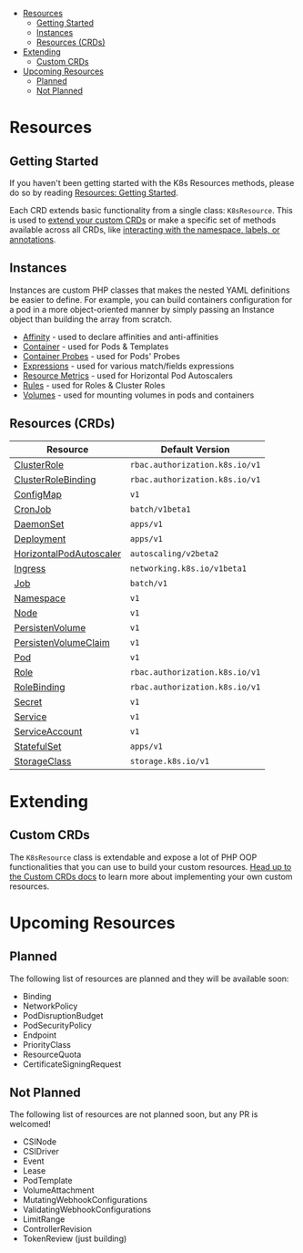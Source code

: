 - [Resources](#resources)
  - [Getting Started](#getting-started)
  - [Instances](#instances)
  - [Resources (CRDs)](#resources-crds)
- [Extending](#extending)
  - [Custom CRDs](#custom-crds)
- [Upcoming Resources](#upcoming-resources)
  - [Planned](#planned)
  - [Not Planned](#not-planned)

# Resources

## Getting Started

If you haven't been getting started with the K8s Resources methods, please do so by reading [Resources: Getting Started](RESOURCES-GETTING-STARTED.md).

Each CRD extends basic functionality from a single class: `K8sResource`. This is used to [extend your custom CRDs](CUSTOM-CRDS.md) or make a specific set of methods available across all CRDs, like [interacting with the namespace, labels, or annotations](kinds/Resource.md).

## Instances

Instances are custom PHP classes that makes the nested YAML definitions be easier to define. For example, you can build containers configuration for a pod in a more object-oriented manner by simply passing an Instance object than building the array from scratch.

- [Affinity](instances/Affinity.md) - used to declare affinities and anti-affinities
- [Container](instances/Container.md) - used for Pods & Templates
- [Container Probes](instances/Probes.md) - used for Pods' Probes
- [Expressions](instances/Expression.md) - used for various match/fields expressions
- [Resource Metrics](instances/Metrics.md) - used for Horizontal Pod Autoscalers
- [Rules](instances/Rules.md) - used for Roles & Cluster Roles
- [Volumes](instances/Volumes.md) - used for mounting volumes in pods and containers

## Resources (CRDs)

| Resource | Default Version
| - | -
| [ClusterRole](kinds/ClusterRole.md) | `rbac.authorization.k8s.io/v1`
| [ClusterRoleBinding](kinds/ClusterRoleBinding.md) | `rbac.authorization.k8s.io/v1`
| [ConfigMap](kinds/ConfigMap.md) | `v1`
| [CronJob](kinds/CronJob.md) | `batch/v1beta1`
| [DaemonSet](kinds/DaemonSet.md) | `apps/v1`
| [Deployment](kinds/Deployment.md) | `apps/v1`
| [HorizontalPodAutoscaler](kinds/HorizontalPodAutoscaler.md) | `autoscaling/v2beta2`
| [Ingress](kinds/Ingress.md) | `networking.k8s.io/v1beta1` |
| [Job](kinds/Job.md) | `batch/v1`
| [Namespace](kinds/Namespace.md) | `v1`
| [Node](kinds/Node.md) | `v1`
| [PersistenVolume](kinds/PersistentVolume.md) | `v1`
| [PersistenVolumeClaim](kinds/PersistentVolumeClaim.md) | `v1`
| [Pod](kinds/Pod.md) | `v1`
| [Role](kinds/Role.md) | `rbac.authorization.k8s.io/v1`
| [RoleBinding](kinds/RoleBinding.md) | `rbac.authorization.k8s.io/v1`
| [Secret](kinds/Secret.md) | `v1`
| [Service](kinds/Service.md) | `v1`
| [ServiceAccount](kinds/ServiceAccount.md) | `v1`
| [StatefulSet](kinds/StatefulSet.md) | `apps/v1`
| [StorageClass](kinds/StorageClass.md) | `storage.k8s.io/v1`

# Extending

## Custom CRDs

The `K8sResource` class is extendable and expose a lot of PHP OOP functionalities that you can use to build your custom resources. [Head up to the Custom CRDs docs](CUSTOM-CRDS.md) to learn more about implementing your own custom resources.

# Upcoming Resources

## Planned

The following list of resources are planned and they will be available soon:

- Binding
- NetworkPolicy
- PodDisruptionBudget
- PodSecurityPolicy
- Endpoint
- PriorityClass
- ResourceQuota
- CertificateSigningRequest

## Not Planned

The following list of resources are not planned soon, but any PR is welcomed!

- CSINode
- CSIDriver
- Event
- Lease
- PodTemplate
- VolumeAttachment
- MutatingWebhookConfigurations
- ValidatingWebhookConfigurations
- LimitRange
- ControllerRevision
- TokenReview (just building)
